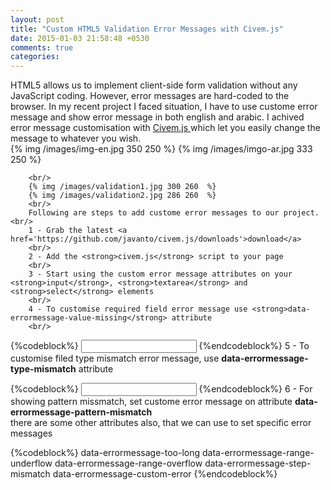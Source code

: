 ```yaml
---
layout: post
title: "Custom HTML5 Validation Error Messages with Civem.js"
date: 2015-01-03 21:58:48 +0530
comments: true
categories: 
---
```


<div class='post'>
	<div dir="ltr" style="text-align: left;" trbidi="on">
		HTML5 allows us to implement client-side form validation without any JavaScript coding. However, error messages are hard-coded to the browser. In my recent project I faced situation, I have to use custome error message and show error message in both english and arabic. I achived error message customisation with <a href='https://github.com/javanto/civem.js'>Civem.js </a> which let you easily change the message to whatever you wish.
        <br/>
		{% img /images/img-en.jpg 350 250  %}
		{% img /images/imgo-ar.jpg 333 250  %}
        
		<br/>
		{% img /images/validation1.jpg 300 260  %}
		{% img /images/validation2.jpg 286 260  %}
		<br/>
		Following are steps to add custome error messages to our project.
    <br/>
		1 - Grab the latest <a href='https://github.com/javanto/civem.js/downloads'>download</a>
		<br/>
		2 - Add the <strong>civem.js</strong> script to your page
		<br/>
		3 - Start using the custom error message attributes on your <strong>input</strong>, <strong>textarea</strong> and <strong>select</strong> elements
		<br/>
		4 - To customise required field error message use <strong>data-errormessage-value-missing</strong> attribute
		<br/>

{%codeblock%}
		 	<input type="text" required data-errormessage-value-missing="Something's missing" >
{%endcodeblock%}
		5 - To customise filed type mismatch error message, use <strong>data-errormessage-type-mismatch</strong> attribute

{%codeblock%}
 <input type="email" id="one" required data-errormessage-value-missing="Something's missing" data-errormessage-type-mismatch="Invalid!">
{%endcodeblock%}
		6 - For showing pattern missmatch, set custome error message on attribute <strong>data-errormessage-pattern-mismatch</strong>
<br/>
		there are some other attributes also, that we can use to set specific error messages 

{%codeblock%}
data-errormessage-too-long
data-errormessage-range-underflow
data-errormessage-range-overflow
data-errormessage-step-mismatch
data-errormessage-custom-error
{%endcodeblock%}
	</div>
</div>